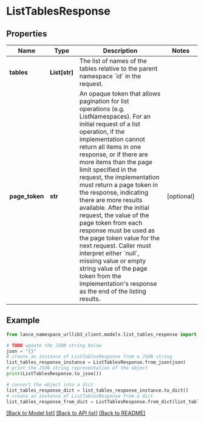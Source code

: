# ListTablesResponse


## Properties

Name | Type | Description | Notes
------------ | ------------- | ------------- | -------------
**tables** | **List[str]** | The list of names of the tables relative to the parent namespace &#x60;id&#x60; in the request.  | 
**page_token** | **str** | An opaque token that allows pagination for list operations (e.g. ListNamespaces).  For an initial request of a list operation,  if the implementation cannot return all items in one response, or if there are more items than the page limit specified in the request, the implementation must return a page token in the response, indicating there are more results available.  After the initial request,  the value of the page token from each response must be used as the page token value for the next request.  Caller must interpret either &#x60;null&#x60;,  missing value or empty string value of the page token from the implementation&#39;s response as the end of the listing results.  | [optional] 

## Example

```python
from lance_namespace_urllib3_client.models.list_tables_response import ListTablesResponse

# TODO update the JSON string below
json = "{}"
# create an instance of ListTablesResponse from a JSON string
list_tables_response_instance = ListTablesResponse.from_json(json)
# print the JSON string representation of the object
print(ListTablesResponse.to_json())

# convert the object into a dict
list_tables_response_dict = list_tables_response_instance.to_dict()
# create an instance of ListTablesResponse from a dict
list_tables_response_from_dict = ListTablesResponse.from_dict(list_tables_response_dict)
```
[[Back to Model list]](../README.md#documentation-for-models) [[Back to API list]](../README.md#documentation-for-api-endpoints) [[Back to README]](../README.md)


